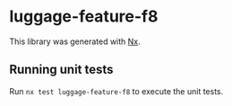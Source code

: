 # luggage-feature-f8

This library was generated with [Nx](https://nx.dev).

## Running unit tests

Run `nx test luggage-feature-f8` to execute the unit tests.
